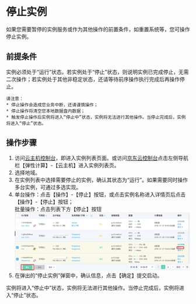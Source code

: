# 停止实例

如果您需要暂停的实例服务或作为其他操作的前置条件，如重置系统等，您可操作停止实例。

## 前提条件

实例必须处于“运行”状态。若实例处于“停止”状态，则说明实例已完成停止，无需二次操作；若实例处于其他非稳定状态，还请等待前序操作执行完成后再操作停止。
	
	请注意：
	* 停止操作会造成您业务中断，还请谨慎操作；
	* 停止操作将清空您本地数据盘内数据；
	* 触发停止操作后实例将进入“停止中”状态，实例将无法进行其他操作。当停止完成后，实例将进入“停止”状态。


## 操作步骤
1. 访问[云主机控制台](https://cns-console.jdcloud.com/host/compute/list)，即进入实例列表页面。或访问[京东云控制台](https://console.jdcloud.com)点击左侧导航栏【弹性计算】-【云主机】进入实例列表页。
2. 选择地域。
3. 在实例列表中选择需要停止的实例，确认其状态为“运行”。如果需要同时操作多台实例，可通过多选实现。
4. 单台操作：点击【操作】-【停止】按钮，或点击实例名称进入详情页后点击【操作】-【停止】按钮；
<br>批量操作：点击列表下方【停止】按钮
![](../../../../../image/vm/stopinstance.png)
5. 在弹出的“停止实例”弹窗中，确认信息，点击【确定】提交启动。

实例将进入“停止中”状态，实例将无法进行其他操作。当停止完成后，实例将进入“停止”状态。
